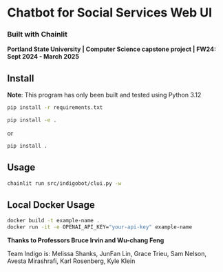# Chatbot for Social Services Web UI

### Built with Chainlit

**Portland State University | Computer Science capstone project | FW24: Sept 2024 - March 2025**

## Install

**Note**: This program has only been built and tested using Python 3.12

```bash
pip install -r requirements.txt
```

```bash
pip install -e .
```

or

```bash
pip install .
```

## Usage

```bash
chainlit run src/indigobot/clui.py -w
```

## Local Docker Usage

```bash
docker build -t example-name .
docker run -it -e OPENAI_API_KEY="your-api-key" example-name
```

**Thanks to Professors Bruce Irvin and Wu-chang Feng**

Team Indigo is:
Melissa Shanks, JunFan Lin, Grace Trieu, Sam Nelson, Avesta Mirashrafi, Karl Rosenberg, Kyle Klein
